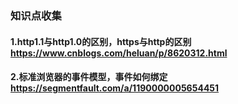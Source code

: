 ### 知识点收集

#### 1.http1.1与http1.0的区别，https与http的区别 https://www.cnblogs.com/heluan/p/8620312.html

#### 2.标准浏览器的事件模型，事件如何绑定 https://segmentfault.com/a/1190000005654451
